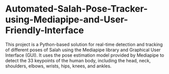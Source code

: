 # Automated-Salah-Pose-Tracker-using-Mediapipe-and-User-Friendly-Interface
This project is a Python-based solution for real-time detection and tracking of different poses of Salah using the Mediapipe library and Graphical User Interface (GUI). It uses the pose estimation model provided by Mediapipe to detect the 33 keypoints of the human body, including the head, neck, shoulders, elbows, wrists, hips, knees, and ankles.
